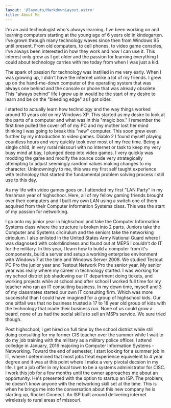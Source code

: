 ```yaml
---
layout: '@layouts/MarkdownLayout.astro'
title: About Me
---
```


I'm an avid technologist who's always learning. I've been working on and learning computers starting at the young age of 6 years old in kindegarten. I've grown through many technology waves since then from Windows 95 until present. From old computers, to cell phones, to video game consoles, I've always been interested in how they work and how I can use it. This interest only grew as I got older and the passion for learning everything I could about technology carries with me today from when I was just a kid.

The spark of passion for technology was instilled in me very early. When I was growing up, I didn't have the internet unlike a lot of my friends. I grew up on the hand-me-down computer of the operating system that was always one behind and the console or phone that was already obsolete. This "always behind" life I grew up in would be the start of my desire to learn and be on the "bleeding edge" as I got older.

I started to actually learn how technology and the way things worked around 10 years old on my Windows XP. This started as my desire to look at the parts of a computer and what was in this "magic box." I remember the first time pulled the cover off of my PC and my mother lost her mind thinking I was going to break this "new" computer. This soon grew even further by my introduction to video games. Diablo 2 I found myself playing countless hours and very quickly took over most of my free time. Being a single child, in very rural missouri with no internet or task to keep my very busy mind at bay, I plunged deep into video games. I very quickly was modding the game and modify the source code very strategically attempting to adjust seemingly random values making changes to my character. Unknowningly to me, this was my first self taught experience with technology that started the fundamental problem solving process I still use to this day.

As my life with video games goes on, I attended my first "LAN Party" in my freshman year of highschool. Here, all of my fellow gaming friends brought over their computers and I built my own LAN using a switch one of them acquired from their Computer Information Systems class. This was the start of my passion for networking.

I go onto my junior year in highschool and take the Computer Information Systems class where the structure is broken into 2 parts. Juniors take the Computer and Systems circirulum and the seniors take the networking ciriculum. I also enlisted in the United States Army National Guard where I was diagnosed with colorblindness and found out at MEPS I couldn't do IT for the military. In this year, I learn how to build a computer from it's components, build a server and setup a working enterprise environment with Windows 7 at the time and Windows Server 2008. We studied Testout PC Pro the junior year and Testout Network Pro the senior year. My senior year was really where my career in technology started. I was working for my school district job shadowing our IT department doing tickets, and working projects while at school and after school I worked full time for my teacher who ran an IT consulting business. In my down time, myself and 3 of my classmates started our own IT consulting firm. Which was more successful than I could have imagined for a group of highschool kids. Our one pitfall was that no business trusted a 17 to 18 year old group of kids with the technology that made their business run. None of us could grow a beard, none of us had the social skills to sell an MSPs service. We sure tried though.

Post highschool, I get hired on full time by the school district while still doing consulting for my former CIS teacher over the summer while I wait to do my job training with the military as a military police officer. I attend colledge in January, 2016 majoring in Computer Information Systems - Networking. Toward the end of semester, I start looking for a summer job in IT, where I determined that most jobs treat experience equivelent to 4 year degree and it was at this point where I make a very pivotal decsion in my life. I get a job offer in my local town to be a systems administrator for CISC. I work this job for a few months until the owner approaches me about an opportunity. He's presented with the option to startup an ISP. The problem, he doesn't know anyone with the networking skill set at the time. This is when he brings me into the conversation about this new company he is starting up, Rocket Connect. An ISP built around delivering internet wirelessly to rural areas of missouri.